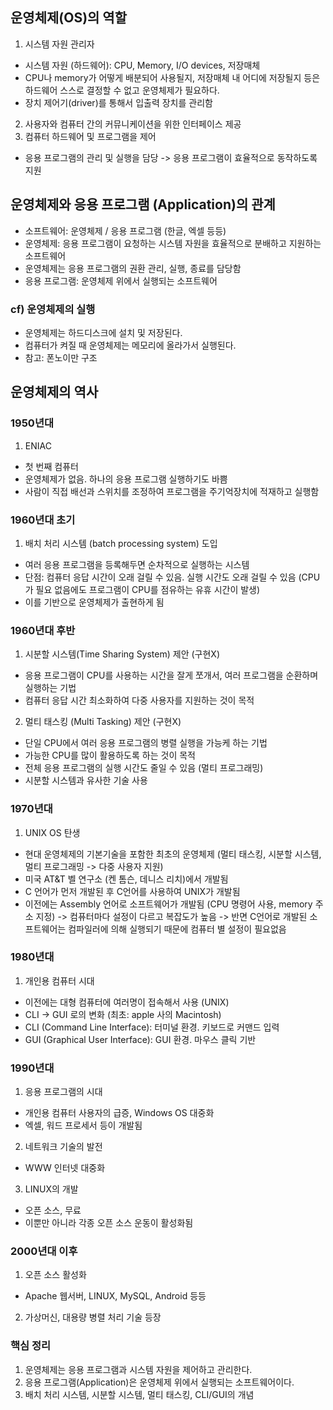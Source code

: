 ## 운영체제(OS)의 역할
1. 시스템 자원 관리자
- 시스템 자원 (하드웨어): CPU, Memory, I/O devices, 저장매체
- CPU나 memory가 어떻게 배분되어 사용될지, 저장매체 내 어디에 저장될지 등은 하드웨어 스스로 결정할 수 없고 운영체제가 필요하다.
- 장치 제어기(driver)를 통해서 입출력 장치를 관리함
2. 사용자와 컴퓨터 간의 커뮤니케이션을 위한 인터페이스 제공
3. 컴퓨터 하드웨어 및 프로그램을 제어
- 응용 프로그램의 관리 및 실행을 담당 -> 응용 프로그램이 효율적으로 동작하도록 지원

## 운영체제와 응용 프로그램 (Application)의 관계
- 소프트웨어: 운영체제 / 응용 프로그램 (한글, 엑셀 등등)
- 운영체제: 응용 프로그램이 요청하는 시스템 자원을 효율적으로 분배하고 지원하는 소프트웨어
- 운영체제는 응용 프로그램의 권환 관리, 실행, 종료를 담당함
- 응용 프로그램: 운영체제 위에서 실행되는 소프트웨어

### cf) 운영체제의 실행
- 운영체제는 하드디스크에 설치 및 저장된다.
- 컴퓨터가 켜질 때 운영체제는 메모리에 올라가서 실행된다.
- 참고: 폰노이만 구조

## 운영체제의 역사

### 1950년대
1. ENIAC
- 첫 번째 컴퓨터
- 운영체제가 없음. 하나의 응용 프로그램 실행하기도 바쁨
- 사람이 직접 배선과 스위치를 조정하여 프로그램을 주기억장치에 적재하고 실행함

### 1960년대 초기
1. 배치 처리 시스템 (batch processing system) 도입
- 여러 응용 프로그램을 등록해두면 순차적으로 실행하는 시스템
- 단점: 컴퓨터 응답 시간이 오래 걸릴 수 있음. 실행 시간도 오래 걸릴 수 있음 (CPU가 필요 없음에도 프로그램이 CPU를 점유하는 유휴 시간이 발생)
- 이를 기반으로 운영체제가 출현하게 됨

### 1960년대 후반
1. 시분할 시스템(Time Sharing System) 제안 (구현X)
- 응용 프로그램이 CPU를 사용하는 시간을 잘게 쪼개서, 여러 프로그램을 순환하며 실행하는 기법
- 컴퓨터 응답 시간 최소화하여 다중 사용자를 지원하는 것이 목적
2. 멀티 태스킹 (Multi Tasking) 제안 (구현X)
- 단일 CPU에서 여러 응용 프로그램의 병렬 실행을 가능케 하는 기법
- 가능한 CPU를 많이 활용하도록 하는 것이 목적
- 전체 응용 프로그램의 실행 시간도 줄일 수 있음 (멀티 프로그래밍)
- 시분할 시스템과 유사한 기술 사용

### 1970년대
1. UNIX OS 탄생
- 현대 운영체제의 기본기술을 포함한 최초의 운영체제 (멀티 태스킹, 시분할 시스템, 멀티 프로그래밍 -> 다중 사용자 지원)
- 미국 AT&T 벨 연구소 (켄 톰슨, 데니스 리치)에서 개발됨
- C 언어가 먼저 개발된 후 C언어를 사용하여 UNIX가 개발됨
- 이전에는 Assembly 언어로 소프트웨어가 개발됨 (CPU 명령어 사용, memory 주소 지정) -> 컴퓨터마다 설정이 다르고 복잡도가 높음 -> 반면 C언어로 개발된 소프트웨어는 컴파일러에 의해 실행되기 때문에 컴퓨터 별 설정이 필요없음

### 1980년대
1. 개인용 컴퓨터 시대
- 이전에는 대형 컴퓨터에 여러명이 접속해서 사용 (UNIX)
- CLI -> GUI 로의 변화 (최초: apple 사의 Macintosh)
- CLI (Command Line Interface): 터미널 환경. 키보드로 커맨드 입력
- GUI (Graphical User Interface): GUI 환경. 마우스 클릭 기반

### 1990년대
1. 응용 프로그램의 시대
- 개인용 컴퓨터 사용자의 급증, Windows OS 대중화
- 엑셀, 워드 프로세서 등이 개발됨
2. 네트워크 기술의 발전
- WWW 인터넷 대중화
3. LINUX의 개발
- 오픈 소스, 무료
- 이뿐만 아니라 각종 오픈 소스 운동이 활성화됨

### 2000년대 이후
1. 오픈 소스 활성화
- Apache 웹서버, LINUX, MySQL, Android 등등
2. 가상머신, 대용량 병렬 처리 기술 등장

### 핵심 정리
1. 운영체제는 응용 프로그램과 시스템 자원을 제어하고 관리한다.
2. 응용 프로그램(Application)은 운영체제 위에서 실행되는 소프트웨어이다.
3. 배치 처리 시스템, 시분할 시스템, 멀티 태스킹, CLI/GUI의 개념
